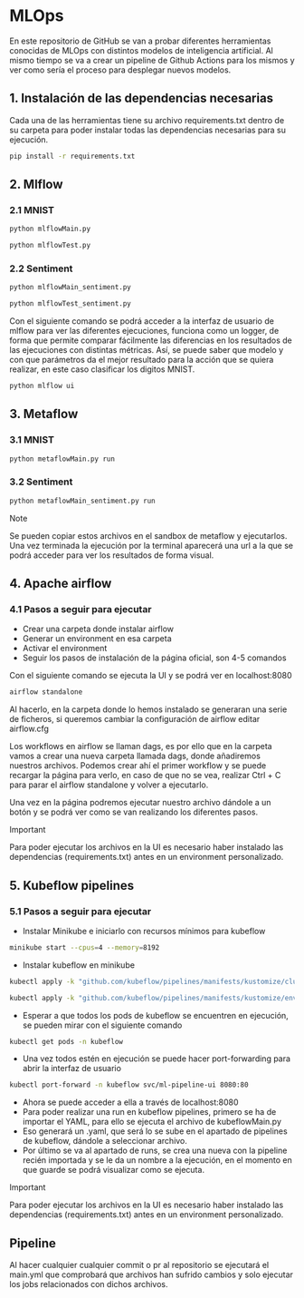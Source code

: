 # MLOps

En este repositorio de GitHub se van a probar diferentes herramientas conocidas de MLOps con distintos modelos de inteligencia artificial. Al mismo tiempo se va a crear un pipeline de Github Actions para los mismos y ver como sería el proceso para desplegar nuevos modelos.

## 1. Instalación de las dependencias necesarias

Cada una de las herramientas tiene su archivo requirements.txt dentro de su carpeta para poder instalar todas las dependencias necesarias para su ejecución.

```bash
pip install -r requirements.txt
```

## 2. Mlflow

### 2.1 MNIST

```bash
python mlflowMain.py
```

```bash
python mlflowTest.py
```

### 2.2 Sentiment

```bash
python mlflowMain_sentiment.py
```

```bash
python mlflowTest_sentiment.py
```

Con el siguiente comando se podrá acceder a la interfaz de usuario de mlflow para ver las diferentes ejecuciones, funciona como un logger, de forma que permite comparar fácilmente las diferencias en los resultados de las ejecuciones con distintas métricas. Así, se puede saber que modelo y con que parámetros da el mejor resultado para la acción que se quiera realizar, en este caso clasificar los digitos MNIST.

```bash
python mlflow ui
```

## 3. Metaflow

### 3.1 MNIST

```bash
python metaflowMain.py run
```

### 3.2 Sentiment

```bash
python metaflowMain_sentiment.py run
```

>[!NOTE]
Se pueden copiar estos archivos en el sandbox de metaflow y ejecutarlos. Una vez terminada la ejecución por la terminal aparecerá una url a la que se podrá acceder para ver los resultados de forma visual.

## 4. Apache airflow

### 4.1 Pasos a seguir para ejecutar
- Crear una carpeta donde instalar airflow
- Generar un environment en esa carpeta
- Activar el environment
- Seguir los pasos de instalación de la página oficial, son 4-5 comandos

Con el siguiente comando se ejecuta la UI y se podrá ver en localhost:8080

```bash
airflow standalone
```
Al hacerlo, en la carpeta donde lo hemos instalado se generaran una serie de ficheros, si queremos cambiar la configuración de airflow editar airflow.cfg

Los workflows en airflow se llaman dags, es por ello que en la carpeta vamos a crear una nueva carpeta llamada dags, donde añadiremos nuestros archivos.
Podemos crear ahí el primer workflow y se puede recargar la página para verlo, en caso de que no se vea, realizar Ctrl + C para parar el airflow standalone y volver a ejecutarlo.

Una vez en la página podremos ejecutar nuestro archivo dándole a un botón y se podrá ver como se van realizando los diferentes pasos.

>[!IMPORTANT]
Para poder ejecutar los archivos en la UI es necesario haber instalado las dependencias (requirements.txt) antes en un environment personalizado.

## 5. Kubeflow pipelines

### 5.1 Pasos a seguir para ejecutar
- Instalar Minikube e iniciarlo con recursos mínimos para kubeflow

```bash
minikube start --cpus=4 --memory=8192
```
- Instalar kubeflow en minikube
```bash
kubectl apply -k "github.com/kubeflow/pipelines/manifests/kustomize/cluster-scoped-resources?ref=1.8.0"
```
```bash
kubectl apply -k "github.com/kubeflow/pipelines/manifests/kustomize/env/platform-agnostic-pns?ref=1.8.0"
```
- Esperar a que todos los pods de kubeflow se encuentren en ejecución, se pueden mirar con el siguiente comando
```bash
kubectl get pods -n kubeflow
```
- Una vez todos estén en ejecución se puede hacer port-forwarding para abrir la interfaz de usuario
```bash
kubectl port-forward -n kubeflow svc/ml-pipeline-ui 8080:80
```
- Ahora se puede acceder a ella a través de localhost:8080
- Para poder realizar una run en kubeflow pipelines, primero se ha de importar el YAML, para ello se ejecuta el archivo de kubeflowMain.py
- Eso generará un .yaml, que será lo se sube en el apartado de pipelines de kubeflow, dándole a seleccionar archivo.
- Por último se va al apartado de runs, se crea una nueva con la pipeline recién importada y se le da un nombre a la ejecución, en el momento en que guarde se podrá visualizar como se ejecuta.

>[!IMPORTANT]
Para poder ejecutar los archivos en la UI es necesario haber instalado las dependencias (requirements.txt) antes en un environment personalizado.


## Pipeline

Al hacer cualquier cualquier commit o pr al repositorio se ejecutará el main.yml que comprobará que archivos han sufrido cambios y solo ejecutar los jobs relacionados con dichos archivos.